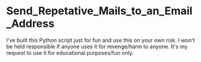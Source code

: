 # Send_Repetative_Mails_to_an_Email_Address

I've built this Python script just for fun and use this on your own risk. I won't be held responsible if anyone uses it for revenge/harm to anyone. It's my request to use it for educational purposes/fun only.
